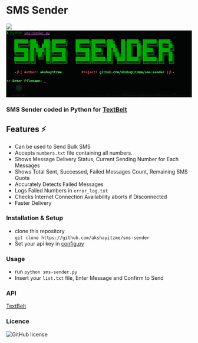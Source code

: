 # SMS Sender 
<img src="https://img.shields.io/badge/bitcoin-36dxmSQiMjoc42ZLUH3AYrgtfGNLV2TWAD-blue"/>
<img align="center" src="/ss/sms-sender.png"/>

### SMS Sender coded in Python for [TextBelt](https://textbelt.com)

## Features ⚡
- Can be used to Send Bulk SMS
- Accepts `numbers.txt` file containing all numbers.
- Shows Message Delivery Status, Current Sending Number for Each Messages
- Shows Total Sent, Successed, Failed Messages Count, Remaining SMS Quota
- Accurately Detects Failed Messages
- Logs Failed Numbers in `error_log.txt`
- Checks Internet Connection Availability aborts if Disconnected
- Faster Delivery

### Installation & Setup
- clone this repository<br>
`git clone https://github.com/akshayitzme/sms-sender`
- Set your api key in [config.py](config.py)
### Usage
- run `python sms-sender.py`
- Insert your `list.txt` file, Enter Message and Confirm to Send
### API
[TextBelt](https://textbelt.com)
### Licence
![GitHub license](https://img.shields.io/badge/license-MIT-blue.svg)
